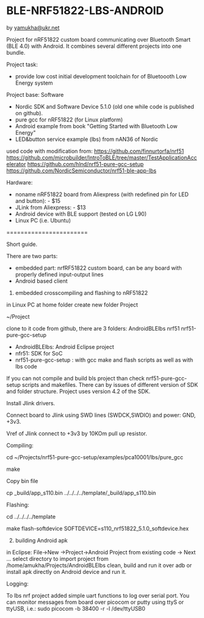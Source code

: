 # BLE-NRF51822-LBS-ANDROID
by yamukha@ukr.net

Project for nRF51822 custom board communicating over Bluetooth Smart (BLE 4.0) with Android. 
It combines several different projects into one bundle.

Project task: 
- provide low cost initial development toolchain for of Bluetoooth Low Energy system 

Project base:
Software
- Nordic SDK and Software Device 5.1.0 (old one while code is published on github).
- pure gcc for nRF51822 (for Linux platform)
- Android example from book "Getting Started with Bluetooth Low Energy"
- LED&button service example (lbs) from nAN36 of Nordic

used code with modification from:
https://github.com/finnurtorfa/nrf51
https://github.com/microbuilder/IntroToBLE/tree/master/TestApplicationAccelerator
https://github.com/hlnd/nrf51-pure-gcc-setup
https://github.com/NordicSemiconductor/nrf51-ble-app-lbs


Hardware:
- noname nRF51822 board from Aliexpress (with redefined pin for LED and button): - $15
- JLink from Aliexpress: - $13 
- Android device with BLE support (tested on LG L90)
- Linux PC (i.e. Ubuntu)

=======================

Short guide.

There are two parts:

- embedded part:  nrfRF51822 custom board, can be any board with properly defined input-output lines
- Android based client

1) embedded crosscompiling and flashing to nRF51822

in Linux PC at home folder create new folder Project

~/Project

clone to it code from github, there are 3 folders: AndroidBLElbs  nrf51  nrf51-pure-gcc-setup

- AndroidBLElbs: Android Eclipse project
- nfr51: SDK for SoC
- nrf51-pure-gcc-setup : with gcc make and flash scripts as well as with lbs code

If you can not compile and build bls project than check nrf51-pure-gcc-setup scripts and makefiles.
There can by issues of different version of SDK and folder structure. 
Project uses version 4.2 of the SDK.

Install Jlink drivers.

Connect board to Jlink using SWD lines (SWDCK,SWDIO) and power: GND, +3v3. 

Vref of Jlink connect to +3v3 by 10KOm pull up resistor.

Compiling:

cd ~/Projects/nrf51-pure-gcc-setup/examples/pca10001/lbs/pure_gcc

make

Copy bin file

cp _build/app_s110.bin ../../../../template/_build/app_s110.bin

Flashing:

cd ../../../../template

make flash-softdevice SOFTDEVICE=s110_nrf51822_5.1.0_softdevice.hex

2) building Android apk

in Eclipse: File->New ->Project->Android Project from existing code -> Next ...
select directory to import project from /home/amukha/Projects/AndroidBLElbs
clean, build and run it over adb or install apk directly on Android device and run it.

Logging: 

To lbs nrf project added simple uart functions to log over serial port. 
You can monitor messages from board over picocom or putty using ttyS or ttyUSB, i.e.: 
sudo picocom -b 38400 -r -l /dev/ttyUSB0

